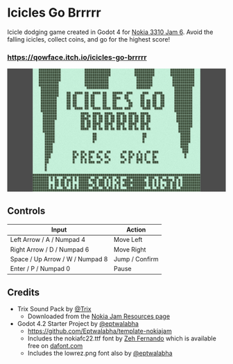 # Icicles Go Brrrrr

Icicle dodging game created in Godot 4 for [Nokia 3310 Jam 6](https://itch.io/jam/nokiajam6). Avoid the falling icicles, collect coins, and go for the highest score!

### https://qowface.itch.io/icicles-go-brrrrr

<img alt="screenshot of game" src="./assets/doc/screenshot.png" />

## Controls

| Input | Action |
| --- | --- |
| Left  Arrow / A / Numpad 4 | Move Left |
| Right Arrow / D / Numpad 6 | Move Right |
| Space / Up Arrow / W / Numpad 8 | Jump / Confirm |
| Enter / P / Numpad 0 | Pause |

## Credits

- Trix Sound Pack by [@Trix](https://twitter.com/Trixelized)
    - Downloaded from the [Nokia Jam Resources page](https://phillipp.itch.io/nokiajamresources)
- Godot 4.2 Starter Project by [@eptwalabha](https://github.com/Eptwalabha)
    - https://github.com/Eptwalabha/template-nokiajam
    - Includes the nokiafc22.ttf font by [Zeh Fernando](https://portfolio.zehfernando.com/) which is available free on [dafont.com](https://www.dafont.com/nokia-cellphone.font)
    - Includes the lowrez.png font also by [@eptwalabha](https://github.com/Eptwalabha)
